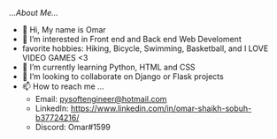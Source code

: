*...About Me...*
- 👋 Hi, My name is Omar
- 👀 I’m interested in Front end and Back end Web Develoment
- favorite hobbies: Hiking, Bicycle, Swimming, Basketball, and I LOVE VIDEO GAMES <3
- 🌱 I’m currently learning Python, HTML and CSS
- 💞️ I’m looking to collaborate on Django or Flask projects
- 📫 How to reach me ...
    * Email: pysoftengineer@hotmail.com
    * LinkedIn: https://www.linkedin.com/in/omar-shaikh-sobuh-b37724216/
    * Discord: Omar#1599
      

<!---
GXOmar/GXOmar is a ✨ special ✨ repository because its `README.md` (this file) appears on your GitHub profile.
You can click the Preview link to take a look at your changes.
--->
